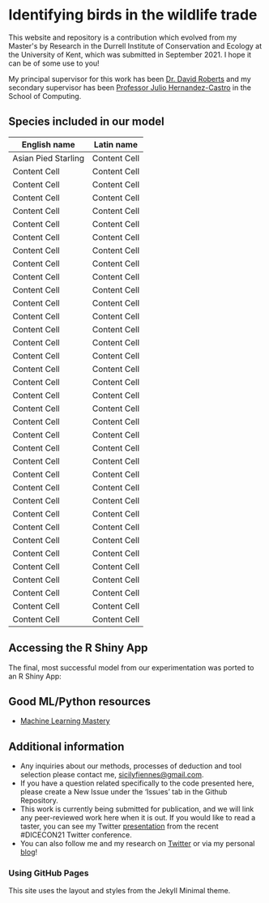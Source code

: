 # Identifying birds in the wildlife trade 
This website and repository is a contribution which evolved from my Master's by Research in the Durrell Institute of Conservation and Ecology at the University of Kent, which was submitted in September 2021. I hope it can be of some use to you! 

My principal supervisor for this work has been [Dr. David Roberts](https://www.kent.ac.uk/anthropology-conservation/people/555/roberts-david) and my secondary supervisor has been [Professor Julio Hernandez-Castro](https://www.kent.ac.uk/computing/people/3110/hernandez-castro-julio) in the School of Computing. 

## Species included in our model

| English name         | Latin name    |
| -------------        | ------------- |
| Asian Pied Starling  | Content Cell  |
| Content Cell         | Content Cell  |
| Content Cell         | Content Cell  |
| Content Cell         | Content Cell  |
| Content Cell  | Content Cell  |
| Content Cell  | Content Cell  |
| Content Cell  | Content Cell  |
| Content Cell  | Content Cell  |
| Content Cell  | Content Cell  |
| Content Cell  | Content Cell  |
| Content Cell  | Content Cell  |
| Content Cell  | Content Cell  |
| Content Cell  | Content Cell  |
| Content Cell  | Content Cell  |
| Content Cell  | Content Cell  |
| Content Cell  | Content Cell  |
| Content Cell  | Content Cell  |
| Content Cell  | Content Cell  |
| Content Cell  | Content Cell  |
| Content Cell  | Content Cell  |
| Content Cell  | Content Cell  |
| Content Cell  | Content Cell  |
| Content Cell  | Content Cell  |
| Content Cell  | Content Cell  |
| Content Cell  | Content Cell  |
| Content Cell  | Content Cell  |
| Content Cell  | Content Cell  |
| Content Cell  | Content Cell  |
| Content Cell  | Content Cell  |
| Content Cell  | Content Cell  |
| Content Cell  | Content Cell  |
| Content Cell  | Content Cell  |
| Content Cell  | Content Cell  |
| Content Cell  | Content Cell  |
| Content Cell  | Content Cell  |
| Content Cell  | Content Cell  |

 
## Accessing the R Shiny App
The final, most successful model from our experimentation was ported to an R Shiny App:

## Good ML/Python resources
* [Machine Learning Mastery](https://machinelearningmastery.com/)

## Additional information
* Any inquiries about our methods, processes of deduction and tool selection please contact me, [sicilyfiennes@gmail.com](mailto:sicilyfiennes@gmail.com). 
* If you have a question related specifically to the code presented here, please create a New Issue under the ‘Issues’ tab in the Github Repository. 
* This work is currently being submitted for publication, and we will link any peer-reviewed work here when it is out. If you would like to read a taster, you can see my Twitter [presentation](https://twitter.com/sicilyfiennes/status/1420686034489151491) from the recent #DICECON21 Twitter conference.
* You can also follow me and my research on [Twitter](https://twitter.com/sicilyfiennes) or via my personal [blog](https://conservationsensationblog.wordpress.com/)!

### Using GitHub Pages

This site uses the layout and styles from the Jekyll Minimal theme.
